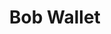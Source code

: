 ---
title: Bob Wallet
slug: bob
icon: bob.jpg
description: GUI for DNS Record Management and Name Auctions on Handshake. Includes an integrated full node.
offline: false
handshake: false
url: https://bobwallet.io/
docs: 
repo: https://github.com/kyokan/bob-wallet
owner: https://twitter.com/kyokan_io
priority: 3
---